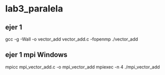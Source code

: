 # lab3_paralela

## ejer 1
gcc -g -Wall -o vector_add vector_add.c -fopenmp
./vector_add

## ejer 1 mpi Windows
mpicc mpi_vector_add.c -o mpi_vector_add
mpiexec -n 4 ./mpi_vector_add
